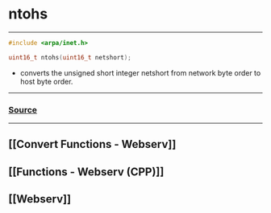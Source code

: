 # ntohs
---
~~~cpp
#include <arpa/inet.h>

uint16_t ntohs(uint16_t netshort);
~~~
-  converts the unsigned short integer netshort from network byte order to host byte order.
---
### [Source](https://linux.die.net/man/3/htons)
---
## [[Convert Functions - Webserv]]
## [[Functions - Webserv (CPP)]]
## [[Webserv]]